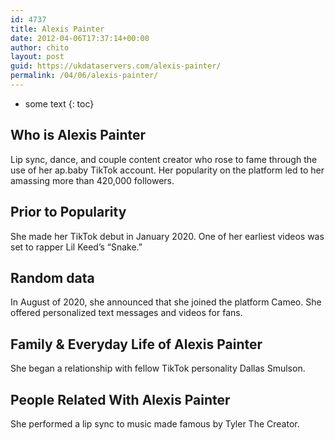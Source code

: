 ```yaml
---
id: 4737
title: Alexis Painter
date: 2012-04-06T17:37:14+00:00
author: chito
layout: post
guid: https://ukdataservers.com/alexis-painter/
permalink: /04/06/alexis-painter/
---
```


* some text
{: toc}
          
          
## Who is  Alexis Painter
                  
                  
                  
Lip sync, dance, and couple content creator who rose to fame through the use of her ap.baby TikTok account. Her popularity on the platform led to her amassing more than 420,000 followers.
                  
                
                
                
## Prior to Popularity 
                  
                  
                  
She made her TikTok debut in January 2020. One of her earliest videos was set to rapper Lil Keed&#8217;s &#8220;Snake.&#8221;
                  
                
                
                
## Random data 
                  
                  
                  
In August of 2020, she announced that she joined the platform Cameo. She offered personalized text messages and videos for fans. 
                  
                
                
                
## Family & Everyday Life of Alexis Painter
                  
                  
                  
She began a relationship with fellow TikTok personality Dallas Smulson. 
                  
                
                
                
## People Related With  Alexis Painter
                  
                  
                  
She performed a lip sync to music made famous by Tyler The Creator. 
                  
                
              
            
          
          
          
    
    
  
